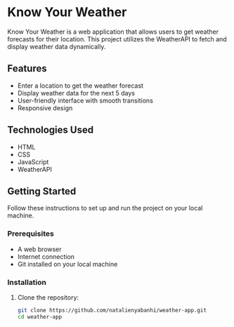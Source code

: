 # Know Your Weather

Know Your Weather is a web application that allows users to get weather forecasts for their location. This project utilizes the WeatherAPI to fetch and display weather data dynamically.

## Features

- Enter a location to get the weather forecast
- Display weather data for the next 5 days
- User-friendly interface with smooth transitions
- Responsive design

## Technologies Used

- HTML
- CSS
- JavaScript
- WeatherAPI

## Getting Started

Follow these instructions to set up and run the project on your local machine.

### Prerequisites

- A web browser
- Internet connection
- Git installed on your local machine

### Installation

1. Clone the repository:

   ```bash
   git clone https://github.com/natalienyabanhi/weather-app.git
   cd weather-app

